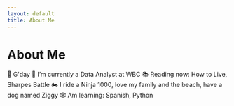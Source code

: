 ```yaml
---
layout: default
title: About Me
---
```


# About Me
  
🎴 G'day
🔩 I’m currently a Data Analyst at WBC 
📚 Reading now: How to Live, Sharpes Battle 
🏍️ I ride a Ninja 1000, love my family and the beach, have a dog named Ziggy 
🕸️ Am learning: Spanish, Python
